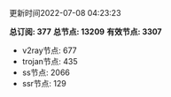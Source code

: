更新时间2022-07-08 04:23:23

**总订阅: 377**
**总节点: 13209**
**有效节点: 3307**
- v2ray节点: 677
- trojan节点: 435
- ss节点: 2066
- ssr节点: 129
